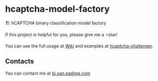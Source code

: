 # hcaptcha-model-factory

🏗 hCAPTCHA binary classification model factory

If this project is helpful for you, please give me a :star:star!

You can see the full usage at [Wiki](https://github.com/beiyuouo/hcaptcha-model-factory/wiki) and examples at [hcaptcha-challenger](https://github.com/QIN2DIM/hcaptcha-challenger).

## Contacts

You can contact me at [bj.yan.pa@qq.com](mailto:bj.yan.pa@qq.com)
